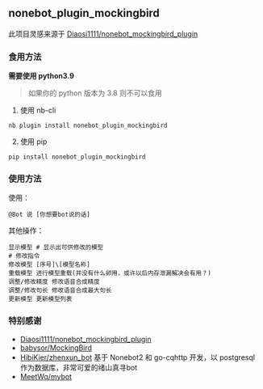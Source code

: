 ## nonebot_plugin_mockingbird

此项目灵感来源于 [Diaosi1111/nonebot_mockingbird_plugin](https://github.com/Diaosi1111/nonebot_mockingbird_plugin)

### 食用方法

**需要使用 python3.9**

> 如果你的 python 版本为 3.8 则不可以食用

1. 使用 nb-cli

```shell
nb plugin install nonebot_plugin_mockingbird
```

2. 使用 pip

```shell
pip install nonebot_plugin_mockingbird
```

### 使用方法

使用：

```
@Bot 说 [你想要bot说的话]
```

其他操作：

```
显示模型 # 显示出可供修改的模型
# 修改指令
修改模型 [序号]\[模型名称]
重载模型 进行模型重载(并没有什么卵用，或许以后内存泄漏解决会有用？)
调整/修改精度 修改语音合成精度
调整/修改句长 修改语音合成最大句长
更新模型 更新模型列表
```

### 特别感谢

- [Diaosi1111/nonebot_mockingbird_plugin](https://github.com/Diaosi1111/nonebot_mockingbird_plugin)
- [babysor/MockingBird](https://github.com/babysor/MockingBird)
- [HibiKier/zhenxun_bot](https://github.com/HibiKier/zhenxun_bot) 基于 Nonebot2 和 go-cqhttp 开发，以 postgresql 作为数据库，非常可爱的绪山真寻bot
- [MeetWq/mybot](https://github.com/MeetWq/mybot)


